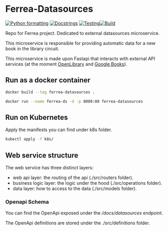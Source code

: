 # Ferrea-Datasources

[![Python formatting](https://github.com/Grimoldi/ferrea-datasources/actions/workflows/format.yaml/badge.svg)](https://github.com/Grimoldi/ferrea-datasources/actions/workflows/format.yaml)
[![Docstrings](https://github.com/Grimoldi/ferrea-datasources/actions/workflows/docstrings.yaml/badge.svg)](https://github.com/Grimoldi/ferrea-datasources/actions/workflows/docstrings.yaml)
[![Testing](https://github.com/Grimoldi/ferrea-datasources/actions/workflows/testing.yaml/badge.svg)](https://github.com/Grimoldi/ferrea-datasources/actions/workflows/testing.yaml)[![Build](https://github.com/Grimoldi/ferrea-datasources/actions/workflows/build.yaml/badge.svg)](https://github.com/Grimoldi/ferrea-datasources/actions/workflows/build.yaml)

Repo for Ferrea project. Dedicated to external datasources microservice.

This microservice is responsible for providing automatic data for a new book in the library circuit.

This microservice is made upon Fastapi that interacts with external API services (at the moment [OpenLibrary](https://openlibrary.org/developers/api) and [Google Books](https://developers.google.com/books)).

## Run as a docker container

``` bash
docker build --tag ferrea-datasources .

docker run --name ferrea-ds -d -p 8000:80 ferrea-datasources
```

## Run on Kubernetes

Apply the manifests you can find under k8s folder.

``` bash
kubectl apply -f k8s/
```

## Web service structure

The web service has three distinct layers:

- web api layer: the routing of the api (./src/routers folder).
- business logic layer: the logic under the hood (./src/operations folder).
- data layer: how to access to the data (./src/models folder).

### Openapi Schema

You can find the OpenApi exposed under the */docs/datasources* endpoint.

The OpenApi definitions are stored under the ./src/definitions folder.
